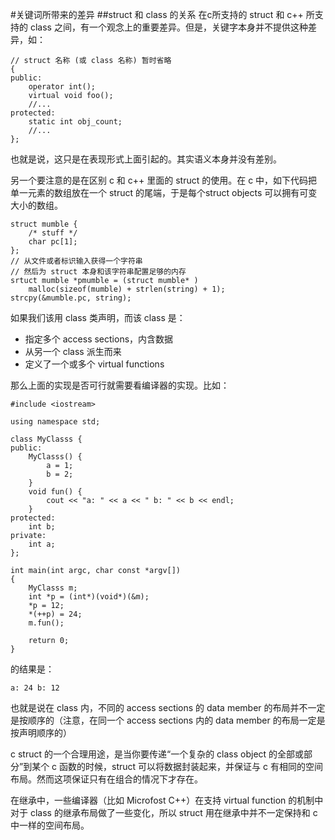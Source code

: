 #关键词所带来的差异
##struct 和 class 的关系
在c所支持的 struct 和 c++ 所支持的 class 之间，有一个观念上的重要差异。但是，关键字本身并不提供这种差异，如：
	
	// struct 名称 (或 class 名称) 暂时省略
	{
	public:
		operator int();
		virtual void foo();
		//...
	protected:
		static int obj_count;
		//...
	};

也就是说，这只是在表现形式上面引起的。其实语义本身并没有差别。

另一个要注意的是在区别 c 和 c++ 里面的 struct 的使用。在 c 中，如下代码把单一元素的数组放在一个 struct 的尾端，于是每个struct objects 可以拥有可变大小的数组。

	struct mumble {
		/* stuff */
		char pc[1];
	};
	// 从文件或者标识输入获得一个字符串
	// 然后为 struct 本身和该字符串配置足够的内存
	srtuct mumble *pmumble = (struct mumble* )
		malloc(sizeof(mumble) + strlen(string) + 1);
	strcpy(&mumble.pc, string);

如果我们该用 class 类声明，而该 class 是：

*	指定多个 access sections，内含数据
*	从另一个 class 派生而来
*	定义了一个或多个 virtual functions

那么上面的实现是否可行就需要看编译器的实现。比如：

	#include <iostream>
	
	using namespace std;
	
	class MyClasss {
	public:
		MyClasss() {
			a = 1;
			b = 2;
		}
		void fun() {
			cout << "a: " << a << " b: " << b << endl;
		}
	protected:
		int b;
	private:
		int a;
	};
	
	int main(int argc, char const *argv[])
	{
		MyClasss m;
		int *p = (int*)(void*)(&m);
		*p = 12;
		*(++p) = 24;
		m.fun();
	
		return 0;
	}
	
的结果是：
	
	a: 24 b: 12
	
也就是说在 class 内，不同的 access sections 的 data member 的布局并不一定是按顺序的（注意，在同一个 access sections 内的 data member 的布局一定是按声明顺序的）

c struct 的一个合理用途，是当你要传递“一个复杂的 class object 的全部或部分”到某个 c 函数的时候，struct 可以将数据封装起来，并保证与 c 有相同的空间布局。然而这项保证只有在组合的情况下才存在。

在继承中，一些编译器（比如 Microfost C++）在支持 virtual function 的机制中对于 class 的继承布局做了一些变化，所以 struct 用在继承中并不一定保持和 c 中一样的空间布局。
	
	
	
	
	
	
	
	
	
	
	